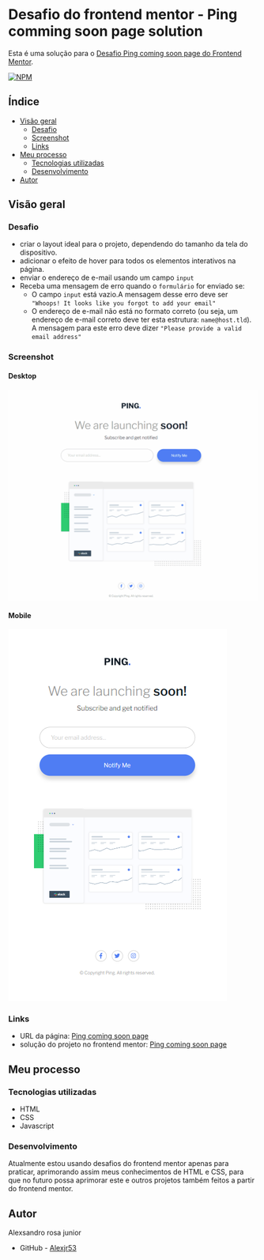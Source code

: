 # Desafio do frontend mentor - Ping comming soon page solution 

Esta é uma solução para o [Desafio Ping coming soon page do Frontend Mentor](https://www.frontendmentor.io/challenges/ping-single-column-coming-soon-page-5cadd051fec04111f7b848da).

[![NPM](https://img.shields.io/bower/l/MI)](https://github.com/Alexjr53/Ping-comming-soon-page/blob/main/license)

## Índice

- [Visão geral](#visão-geral)
  - [Desafio](#desafio)
  - [Screenshot](#screenshot)
  - [Links](#links)
- [Meu processo](#meu-processo)
  - [Tecnologias utilizadas](#tecnologias-utilizadas)
  - [Desenvolvimento](#desenvolvimento)
- [Autor](#autor)

## Visão geral

### Desafio

- criar o layout ideal para o projeto, dependendo do tamanho da tela do dispositivo.
- adicionar o efeito de hover para todos os elementos interativos na página.
- enviar o endereço de e-mail usando um campo `input`
- Receba uma mensagem de erro quando o `formulário` for enviado se:
    - O campo `input` está vazio.A mensagem desse erro deve ser `"Whoops! It looks like you forgot to add your email"`
    - O endereço de e-mail não está no formato correto (ou seja, um endereço de e-mail correto deve ter esta estrutura: `name@host.tld`). A mensagem para este erro deve dizer `"Please provide a valid email address"`

### Screenshot

#### Desktop
![Ping coming soon page](src/design/screenshot-desktop.gif)

#### Mobile
![Ping coming soon page](src/design/screenshot-mobile.png)

### Links

- URL da página: [Ping coming soon page](https://alexjr53.github.io/Ping-comming-soon-page/) 
- solução do projeto no frontend mentor: [Ping coming soon page]()

## Meu processo

### Tecnologias utilizadas

- HTML
- CSS
- Javascript

### Desenvolvimento

Atualmente estou usando desafios do frontend mentor apenas para praticar, aprimorando assim meus conhecimentos de HTML e CSS, para que no futuro possa aprimorar este e outros projetos também feitos a partir do frontend mentor.

## Autor
Alexsandro rosa junior

- GitHub - [Alexjr53](https://github.com/Alexjr53)